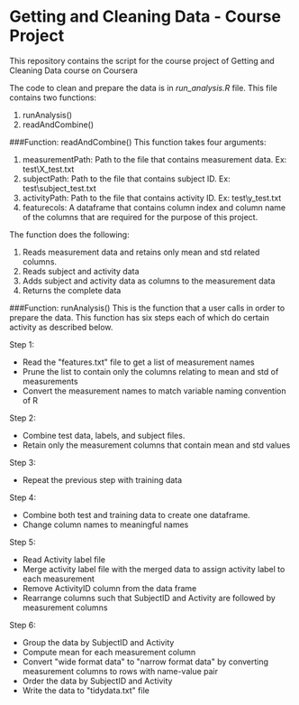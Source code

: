 # Getting and Cleaning Data - Course Project

This repository contains the script for the course project of Getting and Cleaning Data course on Coursera

The code to clean and prepare the data is in *run_analysis.R* file. This file contains two functions:
1. runAnalysis()
2. readAndCombine()

###Function: readAndCombine()
This function takes four arguments:
1. measurementPath: Path to the file that contains measurement data. Ex: test\\X_test.txt
2. subjectPath: Path to the file that contains subject ID. Ex: test\\subject_test.txt
3. activityPath: Path to the file that contains activity ID. Ex: test\\y_test.txt
4. featurecols: A dataframe that contains column index and column name of the columns that are required for the purpose of this project.

The function does the following:
1. Reads measurement data and retains only mean and std related columns.
2. Reads subject and activity data
3. Adds subject and activity data as columns to the measurement data
4. Returns the complete data

###Function: runAnalysis()
This is the function that a user calls in order to prepare the data. This function has six steps each of which do certain activity as described below.
 
Step 1: 
* Read the "features.txt" file to get a list of measurement names
* Prune the list to contain only the columns relating to mean and std of measurements
* Convert the measurement names to match variable naming convention of R
 
 
Step 2:
* Combine test data, labels, and subject files.
* Retain only the measurement columns that contain mean and std values

 
Step 3:
* Repeat the previous step with training data

 
Step 4:
* Combine both test and training data to create one dataframe.
* Change column names to meaningful names
 
 
Step 5:
* Read Activity label file
* Merge activity label file with the merged data to assign activity label to each measurement
* Remove ActivityID column from the data frame
* Rearrange columns such that SubjectID and Activity are followed by measurement columns
 
 
Step 6:
* Group the data by SubjectID and Activity
* Compute mean for each measurement column
* Convert "wide format data" to "narrow format data" by converting measurement columns
  to rows with name-value pair
* Order the data by SubjectID and Activity
* Write the data to "tidydata.txt" file
 